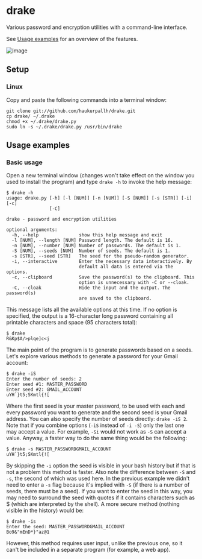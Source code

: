 drake
=====
Various password and encryption utilities with a command-line interface.

See [Usage examples](https://github.com/haukurpallh/drake#usage-examples) for
an overview of the features.

![image](http://i.imgur.com/some-image.png)

Setup
-----
### Linux
Copy and paste the following commands into a terminal window:
    
    git clone git://github.com/haukurpallh/drake.git
    cp drake/ ~/.drake
    chmod +x ~/.drake/drake.py
    sudo ln -s ~/.drake/drake.py /usr/bin/drake

Usage examples
--------------
### Basic usage
Open a new terminal window (changes won't take effect on the window you used to
install the program) and type `drake -h` to invoke the help message:

    $ drake -h
    usage: drake.py [-h] [-l [NUM]] [-n [NUM]] [-S [NUM]] [-s [STR]] [-i] [-c]
                    [-C]

    drake - password and encryption utilities

    optional arguments:
      -h, --help               show this help message and exit
      -l [NUM], --length [NUM] Password length. The default is 16.
      -n [NUM], --number [NUM] Number of passwords. The default is 1.
      -S [NUM], --seeds [NUM]  Number of seeds. The default is 1.
      -s [STR], --seed [STR]   The seed for the pseudo-random generator.
      -i, --interactive        Enter the necessary data interactively. By
                               default all data is entered via the options.
      -c, --clipboard          Save the password(s) to the clipboard. This
                               option is unnecessary with -C or --cloak.
      -C, --cloak              Hide the input and the output. The password(s)
                               are saved to the clipboard.

This message lists all the available options at this time. If no option is
specified, the output is a 16-character long password containing all printable
characters and space (95 characters total):

    $ drake
    R&Kp$A/>plqe]c<j

The main point of the program is to generate passwords based on a seeds. Let's
explore various methods to generate a password for your Gmail account:

    $ drake -iS
    Enter the number of seeds: 2
    Enter seed #1: MASTER_PASSWORD
    Enter seed #2: GMAIL_ACCOUNT
    uYH`}t5;SKmtl{![

Where the first seed is your master password, to be used with each and every
password you want to generate and the second seed is your Gmail address. You
can also specify the number of seeds directly: `drake -iS 2`. Note that if you
combine options (`-iS` instead of `-i -S`) only the last one may accept a
value. For example, `-Si` would not work as `-S` can accept a value. Anyway, a
faster way to do the same thing would be the following:

    $ drake -s MASTER_PASSWORDGMAIL_ACCOUNT
    uYH`}t5;SKmtl{![

By skipping the `-i` option the seed is visible in your bash history but if
that is not a problem this method is faster. Also note the difference between
`-S` and `-s`, the second of which was used here. In the previous example we
didn't need to enter a `-s` flag because it's implied with `-S` (if there is a
number of seeds, there must be a seed). If you want to enter the seed in this
way, you may need to surround the seed with quotes if it contains characters
such as $ (which are interpreted by the shell). A more secure method (nothing
visible in the history) would be:

    $ drake -is
    Enter the seed: MASTER_PASSWORDGMAIL_ACCOUNT
    Bo9&"mEnD*}"az@1

However, this method requires user input, unlike the previous one, so it can't
be included in a separate program (for example, a web app).
